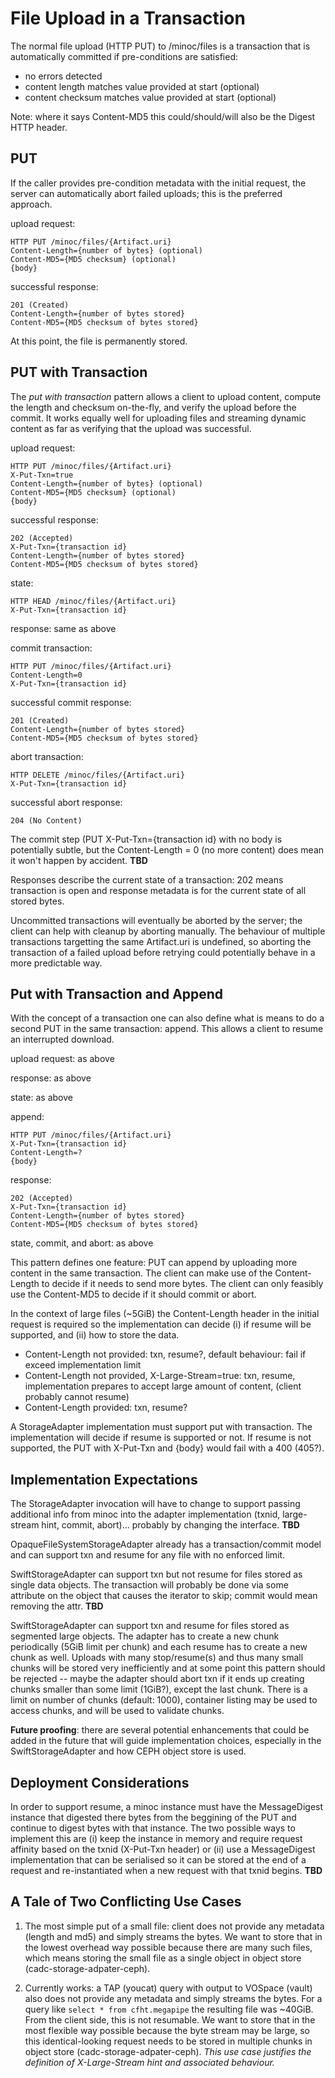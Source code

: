 # File Upload in a Transaction

The normal file upload (HTTP PUT) to /minoc/files is a transaction that is automatically
committed if pre-conditions are satisfied:
* no errors detected
* content length matches value provided at start (optional)
* content checksum matches value provided at start (optional)

Note: where it says Content-MD5 this could/should/will also be the Digest HTTP header.

## PUT

If the caller provides pre-condition metadata with the initial request, the server can 
automatically abort failed uploads; this is the preferred approach. 

upload request:
```
HTTP PUT /minoc/files/{Artifact.uri}
Content-Length={number of bytes} (optional)
Content-MD5={MD5 checksum} (optional)
{body}
```
successful response:
```
201 (Created)
Content-Length={number of bytes stored}
Content-MD5={MD5 checksum of bytes stored}
```
At this point, the file is permanently stored. 

## PUT with Transaction

The *put with transaction* pattern allows a client to upload content, compute the length and 
checksum on-the-fly, and verify the upload before the commit. It works equally well for uploading 
files and streaming dynamic content as far as verifying that the upload was successful.

upload request:
```
HTTP PUT /minoc/files/{Artifact.uri}
X-Put-Txn=true
Content-Length={number of bytes} (optional)
Content-MD5={MD5 checksum} (optional)
{body}
```
successful response:
```
202 (Accepted)
X-Put-Txn={transaction id}
Content-Length={number of bytes stored}
Content-MD5={MD5 checksum of bytes stored}
```

state:
```
HTTP HEAD /minoc/files/{Artifact.uri}
X-Put-Txn={transaction id}
```
response: same as above

commit transaction:
```
HTTP PUT /minoc/files/{Artifact.uri}
Content-Length=0
X-Put-Txn={transaction id}
```
successful commit response:
```
201 (Created)
Content-Length={number of bytes stored}
Content-MD5={MD5 checksum of bytes stored}
```

abort transaction:
```
HTTP DELETE /minoc/files/{Artifact.uri}
X-Put-Txn={transaction id}
```
successful abort response:
```
204 (No Content)
```

The commit step (PUT X-Put-Txn={transaction id} with no body is potentially subtle, but the Content-Length = 0 (no more content)
does mean it won't happen by accident. **TBD**

Responses describe the current state of a transaction: 202 means transaction is open 
and response metadata is for the current state of all stored bytes.

Uncommitted transactions will eventually be aborted by the server; the client can 
help with cleanup by aborting manually. The behaviour of multiple transactions 
targetting the same Artifact.uri is undefined, so aborting the transaction of a failed upload
before retrying could potentially behave in a more predictable way.

## Put with Transaction and Append

With the concept of a transaction one can also define what is means to do a second PUT in 
the same transaction: append. This allows a client to resume an interrupted download.

upload request: as above

response: as above

state: as above

append:
```
HTTP PUT /minoc/files/{Artifact.uri}
X-Put-Txn={transaction id}
Content-Length=?
{body}
```

response:
```
202 (Accepted)
X-Put-Txn={transaction id}
Content-Length={number of bytes stored}
Content-MD5={MD5 checksum of bytes stored}
```

state, commit, and abort: as above

This pattern defines one feature: PUT can append by uploading more content in the same transaction. 
The client can make use of the Content-Length to decide if it needs to send more bytes. The client 
can only feasibly use the Content-MD5 to decide if it should commit or abort.

In the context of large files (~5GiB) the Content-Length header in the initial request 
is required so the implementation can decide (i) if resume will be supported, and (ii) how to
store the data.
* Content-Length not provided: txn, resume?, default behaviour: fail if exceed implementation limit
* Content-Length not provided, X-Large-Stream=true: txn, resume, implementation prepares to accept 
large amount of content, (client probably cannot resume)
* Content-Length provided: txn, resume?

A StorageAdapter implementation must support put with transaction. The implementation
will decide if resume is supported or not. If resume is not supported, the PUT with 
X-Put-Txn and {body} would fail with a 400 (405?).

## Implementation Expectations

The StorageAdapter invocation will have to change to support passing additional info from
minoc into the adapter implementation (txnid, large-stream hint, commit, abort)... probably 
by changing the interface. **TBD**

OpaqueFileSystemStorageAdapter already has a transaction/commit model and can support txn and 
resume for any file with no enforced limit.

SwiftStorageAdapter can support txn but not resume for files stored as single data objects.
The transaction will probably be done via some attribute on the object that causes the iterator to
skip; commit would mean removing the attr. **TBD**

SwiftStorageAdapter can support txn and resume for files stored as segmented large objects. The 
adapter has to create a new chunk periodically (5GiB limit per chunk) and each resume has to 
create a new chunk as well. Uploads with many stop/resume(s) and thus many small chunks will be
stored very inefficiently and at some point this pattern should be rejected -- maybe the adapter
should abort txn if it ends up creating chunks smaller than some limit (1GiB?), except the last 
chunk. There is a limit on number of chunks (default: 1000), container listing may be used
to access chunks, and will be used to validate chunks.

**Future proofing**: there are several potential enhancements that could be added in the future that will 
guide implementation choices, especially in the SwiftStorageAdapter and how CEPH object store is used.

## Deployment Considerations

In order to support resume, a minoc instance must have the MessageDigest instance that digested 
there bytes from the beggining of the PUT and continue to digest bytes with that instance. The two 
possible ways to implement this are (i) keep the instance in memory and require request affinity 
based on the txnid (X-Put-Txn header) or (ii) use a MessageDigest implementation that can be serialised 
so it can be stored at the end of a request and re-instantiated when a new request with that txnid
begins. **TBD**

## A Tale of Two Conflicting Use Cases

1. The most simple put of a small file: client does not provide any metadata (length and md5)
and simply streams the bytes. We want to store that in the lowest overhead way possible because there are 
many such files, which means storing the small file as a single object in object store (cadc-storage-adpater-ceph).

2. Currently works: a TAP (youcat) query with output to VOSpace (vault) also does not provide any metadata and simply
streams the bytes. For a query like `select * from cfht.megapipe` the resulting file was ~40GiB. From the client side, 
this is not resumable. We want to store that in the most flexible way possible because the byte stream may be large, 
so this identical-looking request needs to be stored in multiple chunks in object store (cadc-storage-adpater-ceph).
*This use case justifies the definition of X-Large-Stream hint and associated behaviour.*

